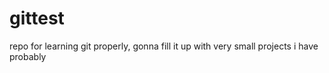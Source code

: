 # gittest
repo for learning git properly, gonna fill it up with very small projects i have probably
